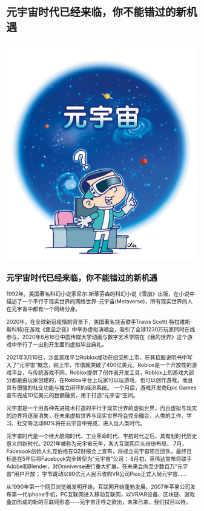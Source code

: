# 元宇宙时代已经来临，你不能错过的新机遇


##  

![](微信图片_20220628144357.jpg)



## 元宇宙时代已经来临，你不能错过的新机遇



1992年，美国著名科幻小说家尼尔.斯蒂芬森的科幻小说《雪崩》出版，在小说中描述了一个平行于现实世界的网络世界-元宇宙(Metaverse)，所有现实世界的人在元宇宙中都有一个网络分身。

2020年，在全球新冠疫情的背景下，美国著名饶舌歌手Travis Scott( 特拉维斯·斯科特)在游戏《堡垒之夜》中举办虚拟演唱会，吸引了全球1230万玩家同时在线参与。2020年6月16日中国传媒大学动画与数字艺术学院在《我的世界》这个游戏中举行了一出别开生面的虚拟毕业典礼。

2021年3月10日，沙盒游戏平台Roblox成功在纽交所上市，在其招股说明书中写入了“元宇宙”概念，刚上市，市值就突破了400亿美元。Roblox是一个开放性的游戏平台，与传统游戏不同，Roblox提供了创作者开发工具，Roblox上的游戏大部分都是由玩家创建的，在Roblox平台上玩家可以玩游戏，也可以创作游戏，而且具有很强的社交功能与独立闭环的经济系统。 一个月后，游戏开发商Epic Games宣布完成10亿美元的巨额融资，用于打造“元宇宙”空间。

元宇宙是一个用各种先进技术打造的平行于现实世界的虚拟世界，而且虚拟与现实的边界将逐渐消失，在未来虚拟世界与现实世界将会完全融合，人类的工作、学习、社交等活动80%将在元宇宙中完成，进入后人类时代。

元宇宙时代是一个继大航海时代、工业革命时代、宇航时代之后，具有划时代历史意义的新时代。2021年被称为元宇宙元年，各大互联网巨头纷纷布局， 7月，Facebook创始人扎克伯格在Q2财报会上宣布，将成立元宇宙项目团队，最终目标是在5年后将Facebook完全转型为“元宇宙”公司； 8月初，英伟达宣布将联手Adobe和Blender，对Omniverse进行重大扩展，在未来会向至少数百万“元宇宙”用户开放； 字节跳动以90亿元人民币收购VR公司Pico正式入局元宇宙......

从1990年第一个网页浏览器发明开始，互联网开始蓬勃发展，2007年苹果公司发布第一代iphone手机，PC互联网进入移动互联网，以VR/AR设备、区块链、游戏叠加形成的新的互联网形态----元宇宙正呼之欲出，未来已来，我们拭目以待。
